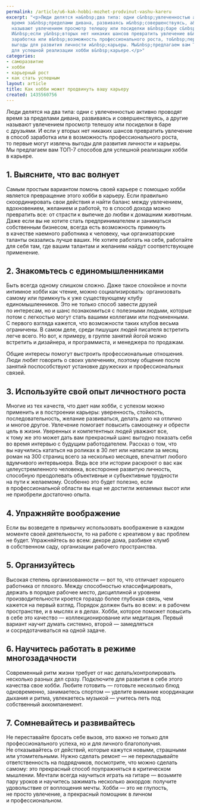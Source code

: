 ```yaml
---
permalink: /article/u6-kak-hobbi-mozhet-prodvinut-vashu-kareru
excerpt: "<p>Люди делятся на&nbsp;два типа: одни с&nbsp;увлеченностью активно проводят
  время за&nbsp;пределами дивана, развиваясь и&nbsp;совершенствуясь, а&nbsp;другие
  называют увлечением просмотр телешоу или посиделки в&nbsp;баре с&nbsp;друзьями.
  И&nbsp;если у&nbsp;вторых нет никаких шансов превратить увлечение в&nbsp;способ
  заработка или в&nbsp;возможность профессионального роста, то&nbsp;первые могут извлечь
  выгоды для развития личности и&nbsp;карьеры. Мы&nbsp;предлагаем вам ТОП-7 способов
  для успешной реализации хобби в&nbsp;карьере.</p>"
categories:
- саморазвитие
- хобби
- карьерный рост
- как стать успешным
layout: article
title: Как хобби может продвинуть вашу карьеру
created: 1435560756
---
```

<p>Люди делятся на&nbsp;два типа: одни с&nbsp;увлеченностью активно проводят время за&nbsp;пределами дивана, развиваясь и&nbsp;совершенствуясь, а&nbsp;другие называют увлечением просмотр телешоу или посиделки в&nbsp;баре с&nbsp;друзьями. И&nbsp;если у&nbsp;вторых нет никаких шансов превратить увлечение в&nbsp;способ заработка или в&nbsp;возможность профессионального роста, то&nbsp;первые могут извлечь выгоды для развития личности и&nbsp;карьеры. Мы&nbsp;предлагаем вам ТОП-7 способов для успешной реализации хобби в&nbsp;карьере.</p>
<h2>1. Выясните, что вас волнует</h2>
<p>Самым простым вариантом помочь своей карьере с&nbsp;помощью хобби является превращение этого хобби в&nbsp;карьеру. Если правильно скоординировать свои действия и&nbsp;найти баланс между увлечением, вдохновением, желанием и&nbsp;работой, то&nbsp;в&nbsp;способ дохода можно превратить все: от&nbsp;страсти к&nbsp;выпечке до&nbsp;любви к&nbsp;домашним животным. Даже если вы&nbsp;не&nbsp;хотите стать предпринимателем и&nbsp;заниматься собственным бизнесом, всегда есть возможность примкнуть в&nbsp;качестве наемного работника к&nbsp;человеку, чьи организаторские таланты оказались лучше ваших. Не&nbsp;хотите работать на&nbsp;себя, работайте для себя там, где вашим талантам и&nbsp;желаниям найдут соответствующее применение.</p>
<h2>2. Знакомьтесь с&nbsp;единомышленниками</h2>
<p>Быть всегда одному слишком сложно. Даже такое спокойное и&nbsp;почти интимное хобби как чтение, можно социализировать: организовать самому или примкнуть к&nbsp;уже существующему клубу единомышленников. Это не&nbsp;только способ завести друзей по&nbsp;интересам, но&nbsp;и&nbsp;шанс познакомиться с&nbsp;полезными людьми, которые потом с&nbsp;легкостью могут стать вашими коллегами или подчиненными. С&nbsp;первого взгляда кажется, что возможности таких клубов весьма ограничены. В&nbsp;самом деле, среди пишущих людей писателя встретить легче всего. Но&nbsp;вот, к&nbsp;примеру, в&nbsp;группе занятий йогой можно встретить и&nbsp;дизайнера, и&nbsp;программиста, и&nbsp;менеджера по&nbsp;продажам. </p>
<p>Общие интересы помогут выстроить профессиональные отношения. Люди любят говорить о&nbsp;своих увлечениях, поэтому общение после занятий поспособствуют установке дружеских и&nbsp;профессиональных связей.</p>
<h2>3. Используйте свой опыт личностного роста</h2>
<p>Многие из&nbsp;тех качеств, что дает нам хобби, с&nbsp;успехом можно применить и&nbsp;в&nbsp;построении карьеры: уверенность, стойкость, последовательность, желание развиваться, делать дело на&nbsp;отлично и&nbsp;многое другое. Увлечение помогает повысить самооценку и&nbsp;обрести цель в&nbsp;жизни. Уверенных и&nbsp;компетентных людей уважают все, к&nbsp;тому&nbsp;же это может дать вам прекрасный шанс выгодно показать себя во&nbsp;время интервью с&nbsp;будущим работодателем. Рассказ о&nbsp;том, что вы&nbsp;научились кататься на&nbsp;роликах в&nbsp;30&nbsp;лет или написали за&nbsp;месяц роман на&nbsp;300 страниц всего за&nbsp;несколько месяцев, впечатлит любого вдумчивого интервьюера. Ведь все эти истории раскроют о&nbsp;вас как целеустремленного человека, всесторонне развитую личность, способную преодолевать объективные и&nbsp;субъективные трудности на&nbsp;пути к&nbsp;желаемому. Особенно это будет полезно, если в&nbsp;профессиональной области вы&nbsp;еще не&nbsp;достигли желаемых высот или не&nbsp;приобрели достаточно опыта.</p>
<h2>4. Упражняйте воображение</h2>
<p>Если вы&nbsp;возведете в&nbsp;привычку использовать воображение в&nbsp;каждом моменте своей деятельности, то&nbsp;на&nbsp;работе с&nbsp;креативом у&nbsp;вас проблем не&nbsp;будет. Упражняйтесь во&nbsp;всем: декоре дома, разбивке клумб в&nbsp;собственном саду, организации рабочего пространства.</p>
<h2>5. Организуйтесь</h2>
<p>Высокая степень организованности&nbsp;— вот&nbsp;то, что отличает хорошего работника от&nbsp;плохого. Между способностью классифицировать, держать в&nbsp;порядке рабочее место, дисциплиной и&nbsp;уровнем производительности кроется гораздо более глубокая связь, чем кажется на&nbsp;первый взгляд. Порядок должен быть во&nbsp;всем: и&nbsp;в&nbsp;рабочем пространстве, и&nbsp;в&nbsp;мыслях и&nbsp;в&nbsp;делах. Хобби, которое поможет повысить в&nbsp;себе это качество&nbsp;— коллекционирование или медитация. Первый вариант научит думать системно, второй&nbsp;— замедляться и&nbsp;сосредотачиваться на&nbsp;одной задаче.</p>
<h2>6. Научитесь работать в&nbsp;режиме многозадачности</h2>
<p>Современный ритм жизни требует от&nbsp;нас делать/контролировать несколько разных дел сразу. Подключите для развития в&nbsp;себе этого качества свое хобби. Любите готовить&nbsp;— готовьте несколько блюд одновременно, занимаетесь спортом&nbsp;— уделите внимание координации дыхания и&nbsp;ритма, увлекаетесь музыкой&nbsp;— учитесь петь под собственный аккомпанемент. </p>
<h2>7. Сомневайтесь и&nbsp;развивайтесь</h2>
<p>Не&nbsp;переставайте бросать себе вызов, это важно не&nbsp;только для профессионального успеха, но&nbsp;и&nbsp;для личного благополучия. Не&nbsp;отказывайтесь от&nbsp;действий, которые кажутся новыми, страшными или утомительными. Нужно сделать ремонт&nbsp;— не&nbsp;перекладывайте ответственность на&nbsp;подрядчиков, посмотрите, что можно сделать самому: это прекрасный способ поупражняться в&nbsp;критическом мышлении. Мечтали всегда научиться играть на&nbsp;гитаре&nbsp;— возьмите пару уроков и&nbsp;научитесь зажимать несколько аккордов: получите удовольствие от&nbsp;воплощения мечты. Хобби&nbsp;— это не&nbsp;глупость, не&nbsp;просто увлечение, а&nbsp;прекрасный помощник в&nbsp;личном и&nbsp;профессиональном.</p>
